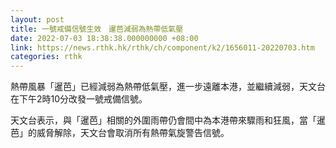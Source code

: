 ```yaml
---
layout: post
title: 一號戒備信號生效　暹芭減弱為熱帶低氣壓
date: 2022-07-03 18:38:38.000000000 +08:00
link: https://news.rthk.hk/rthk/ch/component/k2/1656011-20220703.htm
categories: rthk
---
```


熱帶風暴「暹芭」已經減弱為熱帶低氣壓，進一步遠離本港，並繼續減弱，天文台在下午2時10分改發一號戒備信號。

天文台表示，與「暹芭」相關的外圍雨帶仍會間中為本港帶來驟雨和狂風，當「暹芭」的威脅解除，天文台會取消所有熱帶氣旋警告信號。
